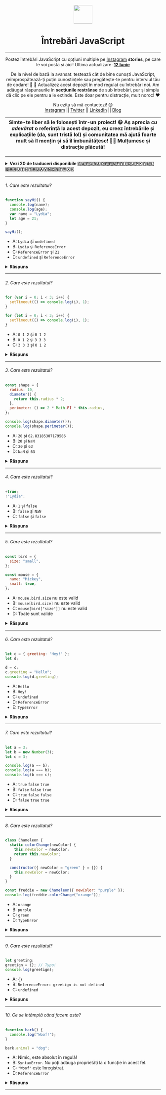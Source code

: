 <div align="center">
  <img height="60" src="https://img.icons8.com/color/344/javascript.png">
  <h1>Întrebări JavaScript</h1>

---

<span>Postez întrebări JavaScript cu opțiuni multiple pe [Instagram](https://www.instagram.com/theavocoder) **stories**, pe care le voi posta și aici! Ultima actualizare: <a href=#20200612><b>12 Iunie</b></a>

De la nivel de bază la avansat: testează cât de bine cunoști JavaScript, reîmprospătează-ți puțin cunoștințele sau pregătește-te pentru interviul tău de codare! :muscle: :rocket: Actualizez acest depozit în mod regulat cu întrebări noi. Am adăugat răspunsurile în **secțiunile restrânse** de sub întrebări, pur și simplu dă clic pe ele pentru a le extinde. Este doar pentru distracție, mult noroc! :heart:</span>

Nu ezita să mă contactezi! 😊 <br />
<a href="https://www.instagram.com/theavocoder">Instagram</a> || <a href="https://www.twitter.com/lydiahallie">Twitter</a> || <a href="https://www.linkedin.com/in/lydia-hallie">LinkedIn</a> || <a href="https://www.lydiahallie.dev">Blog</a>

</div>

| Simte-te liber să le folosești într-un proiect! 😃 Aș aprecia _cu adevărat_ o referință la acest depozit, eu creez întrebările și explicațiile (da, sunt tristă lol) și comunitatea mă ajută foarte mult să îl mențin și să îl îmbunătățesc! 💪🏼 Mulțumesc și distracție plăcută! |
| -------------------------------------------------------------------------------------------------------------------------------------------------------------------------------------------------------------------------------------------------------------------------------- |

---

<details><summary><b> Vezi 20 de traduceri disponibile 🇸🇦🇪🇬🇧🇦🇩🇪🇪🇸🇫🇷🇮🇩🇯🇵🇰🇷🇳🇱🇧🇷🇷🇺🇹🇭🇹🇷🇺🇦🇻🇳🇨🇳🇹🇼🇽🇰</b></summary>
<p>

- [🇸🇦 العربية](./ar-AR/README_AR.md)
- [🇪🇬 اللغة العامية](./ar-EG/README_ar-EG.md)
- [🇧🇦 Bosanski](./bs-BS/README-bs_BS.md)
- [🇩🇪 Deutsch](./de-DE/README.md)
- [🇪🇸 Español](./es-ES/README-ES.md)
- [🇫🇷 Français](./fr-FR/README_fr-FR.md)
- [🇮🇩 Indonesia](./id-ID/README.md)
- [🇮🇹 Italiano](./it-IT/README.md)
- [🇯🇵 日本語](./ja-JA/README-ja_JA.md)
- [🇰🇷 한국어](./ko-KR/README-ko_KR.md)
- [🇳🇱 Nederlands](./nl-NL/README.md)
- [🇵🇱 Polski](./pl-PL/README.md)
- [🇧🇷 Português Brasil](./pt-BR/README_pt_BR.md)
- [🇷🇺 Русский](./ru-RU/README.md)
- [🇽🇰 Shqip](./sq-KS/README_sq_KS.md)
- [🇹🇭 ไทย](./th-TH/README-th_TH.md)
- [🇹🇷 Türkçe](./tr-TR/README-tr_TR.md)
- [🇺🇦 Українська мова](./uk-UA/README.md)
- [🇻🇳 Tiếng Việt](./vi-VI/README-vi.md)
- [🇨🇳 简体中文](./zh-CN/README-zh_CN.md)
- [🇹🇼 繁體中文](./zh-TW/README_zh-TW.md)

</p>
</details>

---

###### 1. Care este rezultatul?

```javascript
function sayHi() {
  console.log(name);
  console.log(age);
  var name = "Lydia";
  let age = 21;
}

sayHi();
```

- A: `Lydia` și `undefined`
- B: `Lydia` și `ReferenceError`
- C: `ReferenceError` și `21`
- D: `undefined` și `ReferenceError`

<details><summary><b>Răspuns</b></summary>
<p>

#### Răspuns: D

În interiorul funcției, mai întâi declarăm variabila `name` cu cuvântul cheie `var`. Acest lucru înseamnă că variabila este hoisted (spațiul de memorie este configurat în faza de creare) cu valoarea implicită `undefined`, până când ajungem efectiv la linia în care definim variabila. Nu am definit încă variabila pe linia în care încercăm să înregistrăm variabila `name`, așa că aceasta păstrează încă valoarea `undefined`.

Variabilele create cu cuvântul cheie `let` (și `const`) sunt hoisted, dar, spre deosebire de `var`, nu sunt <i>inițializate</i>. Acestea nu sunt accesibile înainte de linia în care le declarăm (initializăm). Aceasta se numește zona moartă temporală (temporal dead zone). Atunci când încercăm să accesăm variabilele înainte de a fi declarate, JavaScript aruncă o excepție de tip `ReferenceError`.

</p>
</details>

---

###### 2. Care este rezultatul?

```javascript
for (var i = 0; i < 3; i++) {
  setTimeout(() => console.log(i), 1);
}

for (let i = 0; i < 3; i++) {
  setTimeout(() => console.log(i), 1);
}
```

- A: `0 1 2` și `0 1 2`
- B: `0 1 2` și `3 3 3`
- C: `3 3 3` și `0 1 2`

<details><summary><b>Răspuns</b></summary>
<p>

#### Răspuns: C

Datorită cozii de evenimente din JavaScript, funcția de callback `setTimeout` este apelată _după_ ce bucla a fost executată. Deoarece variabila `i` din prima buclă a fost declarată folosind cuvântul cheie `var`, această valoare a fost globală. În timpul buclei, am incrementat valoarea lui `i` cu `1` de fiecare dată, folosind operatorul unary `++`. Până când funcția de callback `setTimeout` a fost invocată, `i` era egal cu `3` în primul exemplu.

În cea de-a doua buclă, variabila `i` a fost declarată folosind cuvântul cheie `let`: variabilele declarate cu cuvântul cheie `let` (și `const`) sunt cu scop la nivel de bloc (un bloc este orice între `{ }`). În fiecare iterație, `i` va avea o valoare nouă, iar fiecare valoare este în cadrul buclei.

</p>
</details>

---

###### 3. Care este rezultatul?

```javascript
const shape = {
  radius: 10,
  diameter() {
    return this.radius * 2;
  },
  perimeter: () => 2 * Math.PI * this.radius,
};

console.log(shape.diameter());
console.log(shape.perimeter());
```

- A: `20` și `62.83185307179586`
- B: `20` și `NaN`
- C: `20` și `63`
- D: `NaN` și `63`

<details><summary><b>Răspuns</b></summary>
<p>

#### Răspuns: B

Rețineți că valoarea lui `diameter` este o funcție obișnuită, în timp ce valoarea lui `perimeter` este o funcție arrow.

Cu funcțiile arrow, cuvântul cheie `this` se referă la contextul său curent de încadrare, spre deosebire de funcțiile obișnuite! Acest lucru înseamnă că atunci când apelăm `perimeter`, acesta nu se referă la obiectul formei, ci la încadrarea sa curentă (de exemplu, fereastra).

Nu există nicio valoare `radius` pe acel obiect, ceea ce returnează `NaN`.

</p>
</details>

---

###### 4. Care este rezultatul?

```javascript
+true;
!"Lydia";
```

- A: `1` și `false`
- B: `false` și `NaN`
- C: `false` și `false`

<details><summary><b>Răspuns</b></summary>
<p>

#### Răspuns: A

Operatorul unary plus încearcă să convertească un operand într-un număr. `true` este `1`, și `false` este `0`.

Șirul de caractere `'Lydia'` este o valoare adevărată. Ceea ce întrebăm de fapt, este "este această valoare adevărată falsă?". Acest lucru returnează `false`.

</p>
</details>

---

###### 5. Care este rezultatul?

```javascript
const bird = {
  size: "small",
};

const mouse = {
  name: "Mickey",
  small: true,
};
```

- A: `mouse.bird.size` nu este valid
- B: `mouse[bird.size]` nu este valid
- C: `mouse[bird["size"]]` nu este valid
- D: Toate sunt valide

<details><summary><b>Răspuns</b></summary>
<p>

#### Răspuns: A

În JavaScript, toate cheile obiectelor sunt șiruri de caractere (cu excepția simbolurilor). Chiar dacă nu le _tipizăm_ ca șiruri de caractere, ele sunt întotdeauna convertite în șiruri de caractere în fundal.

avaScript interpretează (sau dezambalează) instrucțiunile. Atunci când folosim notația cu paranteze pătrate, vede prima paranteză pătrată de deschidere `[` și continuă până când găsește paranteza pătrată de închidere `]`. Doar atunci va evalua instrucțiunea.

`mouse[bird.size]`: Întâi evaluează `bird.size`, care este `"small"`. `mouse["small"]` returnează `true`

Cu toate acestea, cu notația cu punct, acest lucru nu se întâmplă. `mouse` nu are o cheie numită `bird`, ceea ce înseamnă că `mouse.bird` este `undefined`. Apoi, cerem `size` folosind notația cu punct: `mouse.bird.size`. Deoarece `mouse.bird` este `undefined`, de fapt cerem `undefined.size`. Acest lucru nu este valid și va arunca o eroare similară cu `Cannot read property "size" of undefined` (Nu se poate citi proprietatea "size" a unei valori nedefinite).

</p>
</details>

---

###### 6. Care este rezultatul?

```javascript
let c = { greeting: "Hey!" };
let d;

d = c;
c.greeting = "Hello";
console.log(d.greeting);
```

- A: `Hello`
- B: `Hey!`
- C: `undefined`
- D: `ReferenceError`
- E: `TypeError`

<details><summary><b>Răspuns</b></summary>
<p>

#### Răspuns: A

În JavaScript, toate obiectele interacționează prin _referință_ atunci când sunt setate ca egale între ele.

Mai întâi, variabila `c` deține o valoare care face referire la un obiect. Ulterior, atribuim variabilei `d` aceeași referință pe care o are `c` la obiect.

<img src="https://i.imgur.com/ko5k0fs.png" width="200">

Când modifici un obiect, le modifici pe toate.

</p>
</details>

---

###### 7. Care este rezultatul?

```javascript
let a = 3;
let b = new Number(3);
let c = 3;

console.log(a == b);
console.log(a === b);
console.log(b === c);
```

- A: `true` `false` `true`
- B: `false` `false` `true`
- C: `true` `false` `false`
- D: `false` `true` `true`

<details><summary><b>Răspuns</b></summary>
<p>

#### Răspuns: C

`new Number()` este un constructor de funcții încorporat. Deși arată ca un număr, nu este într-adevăr un număr: are o mulțime de funcționalități suplimentare și este un obiect.

Atunci când folosim operatorul `==` (operatorul de egalitate), acesta verifică doar dacă au aceeași _valuare_. Ambele au valoarea `3`, șa că returnează `true`.

Cu toate acestea, atunci când folosim operatorul `===` (operatorul de egalitate strictă), atât valoarea, cât _și_ tipul trebuie să fie la fel. Nu sunt: `new Number()` nu este un număr, este un **object**. Ambele returnează `false.`

</p>
</details>

---

###### 8. Care este rezultatul?

```javascript
class Chameleon {
  static colorChange(newColor) {
    this.newColor = newColor;
    return this.newColor;
  }

  constructor({ newColor = "green" } = {}) {
    this.newColor = newColor;
  }
}

const freddie = new Chameleon({ newColor: "purple" });
console.log(freddie.colorChange("orange"));
```

- A: `orange`
- B: `purple`
- C: `green`
- D: `TypeError`

<details><summary><b>Răspuns</b></summary>
<p>

#### Răspuns: D

Funcția `colorChange` este statică. Metodele statice sunt concepute să existe doar pe constructorul în care sunt create și nu pot fi transmise către niciun copil sau apelate pe instanțele clasei. Deoarece `freddie` este o instanță a clasei Chameleon, funcția nu poate fi apelată pe aceasta. Se aruncă o eroare de tip `TypeError`.

</p>
</details>

---

###### 9. Care este rezultatul?

```javascript
let greeting;
greetign = {}; // Typo!
console.log(greetign);
```

- A: `{}`
- B: `ReferenceError: greetign is not defined`
- C: `undefined`

<details><summary><b>Răspuns</b></summary>
<p>

#### Răspuns: A

Se afișează obiectul, deoarece tocmai am creat un obiect gol pe obiectul global! Atunci când am greșit și am scris `greeting` în loc de `greetign`, interpretorul JavaScript a văzut efectiv acest lucru ca:

1. `global.greetign = {}` în Node.js
2. `window.greetign = {}`, `frames.greetign = {}` și `self.greetign` în browser-e.
3. `self.greetign` în web workers.
4. `globalThis.greetign` în toate mediile.

Pentru a evita acest lucru, putem folosi `"use strict"`. Acest lucru se asigură că ai declarat o variabilă înainte de a-i atribui o valoare.

</p>
</details>

---

###### 10. Ce se întâmplă când facem asta?

```javascript
function bark() {
  console.log("Woof!");
}

bark.animal = "dog";
```

- A: Nimic, este absolut în regulă!
- B: `SyntaxError`. Nu poți adăuga proprietăți la o funcție în acest fel.
- C: `"Woof"` este înregistrat.
- D: `ReferenceError`

<details><summary><b>Răspuns</b></summary>
<p>

#### Răspuns: A

Acest lucru este posibil în JavaScript, deoarece funcțiile sunt obiecte! (Totul, în afară de tipurile primitive, sunt obiecte)

O funcție este un tip special de obiect. Codul pe care îl scrii tu însuți nu este funcția efectivă. Funcția este un obiect cu proprietăți. Această proprietate este invocabilă.

</p>
</details>

---
